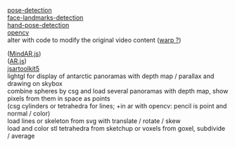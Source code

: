 [pose-detection](https://github.com/freealise/tfjs-models/tree/master/pose-detection)  
[face-landmarks-detection](https://github.com/freealise/tfjs-models/tree/master/face-landmarks-detection)  
[hand-pose-detection](https://github.com/freealise/tfjs-models/tree/master/hand-pose-detection)  
[opencv](https://docs.opencv.org/4.x/d1/d0d/tutorial_js_pose_estimation.html)  
alter with code to modify the original video content ([warp ?](https://github.com/cxcxcxcx/imgwarp-js/))  
  
([MindAR.js](https://github.com/hiukim/mind-ar-js))  
([AR.js](https://github.com/AR-js-org/AR.js))  
[jsartoolkit5](https://github.com/artoolkitx/jsartoolkit5)  
lightgl for display of antarctic panoramas with depth map / parallax and drawing on skybox  
combine spheres by csg and load several panoramas with depth map, show pixels from them in space as points  
(csg cylinders or tetrahedra for lines; +in ar with opencv: pencil is point and normal / color)  
load lines or skeleton from svg with translate / rotate / skew  
load and color stl tetrahedra from sketchup or voxels from goxel, subdivide / average  

